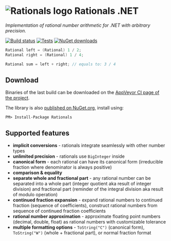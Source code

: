 ![Rationals logo](https://raw.githubusercontent.com/tompazourek/Rationals/master/assets/logo_32.png) Rationals .NET
==============

*Implementation of rational number arithmetic for .NET with arbitrary precision.*

[![Build status](https://img.shields.io/appveyor/ci/tompazourek/rationals.svg)](https://ci.appveyor.com/project/tompazourek/rationals)
[![Tests](https://img.shields.io/appveyor/tests/tompazourek/rationals.svg)](https://ci.appveyor.com/project/tompazourek/rationals/build/tests)
[![NuGet downloads](https://img.shields.io/nuget/dt/Rationals.svg)](https://www.nuget.org/packages/Rationals/)

```csharp
Rational left = (Rational) 1 / 2;
Rational right = (Rational) 1 / 4;

Rational sum = left + right; // equals to: 3 / 4
```

Download
--------

Binaries of the last build can be downloaded on the [AppVeyor CI page of the project](https://ci.appveyor.com/project/tompazourek/rationals/build/artifacts).

The library is also [published on NuGet.org](https://www.nuget.org/packages/Rationals/), install using:

```
PM> Install-Package Rationals
```


Supported features
------------------

- **implicit conversions** - rationals integrate seamlessly with other number types
- **unlimited precision** - rationals use `BigInteger` inside
- **canonical form** - each rational can have its canonical form (irreducible fraction where denominator is always positive)
- **comparison & equality**
- **separate whole and fractional part** - any rational number can be separated into a whole part (integer quotient aka result of integer division) and fractional part (reminder of the integral division aka result of modulo operation)
- **continued fraction expansion** - expand rational numbers to continued fraction (sequence of coefficients), construct rational numbers from sequence of continued fraction coefficients
- **rational number approximation** - approximate floating point numbers (decimal, double, float) as rational numbers with customizable tolerance
- **multiple formatting options** - `ToString("C")` (canonical form), `ToString("W")` (whole + fractional part), or normal fraction format
